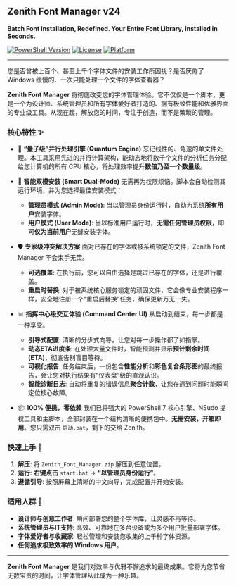 ## Zenith Font Manager v24

**Batch Font Installation, Redefined. Your Entire Font Library, Installed in Seconds.**

[![PowerShell Version](https://img.shields.io/badge/PowerShell-7.2%2B-blue.svg)](https://github.com/PowerShell/PowerShell)
[![License](https://img.shields.io/badge/License-MIT-green.svg)](https://opensource.org/licenses/MIT)
[![Platform](https://img.shields.io/badge/Platform-Windows%2010%2B-brightgreen.svg)]()

---

您是否曾被上百个、甚至上千个字体文件的安装工作所困扰？是否厌倦了 Windows 缓慢的、一次只能处理一个文件的字体查看器？

**Zenith Font Manager** 将彻底改变您的字体管理体验。它不仅仅是一个脚本，更是一个为设计师、系统管理员和所有字体爱好者打造的、拥有极致性能和优雅界面的专业级工具。从现在起，解放您的时间，专注于创造，而不是繁琐的管理。

### 核心特性 ✨

*   🚀 **“量子级”并行处理引擎 (Quantum Engine)**
    忘记线性的、龟速的单文件处理。本工具采用先进的并行计算架构，能动态地将数千个文件的分析任务分配给您计算机的所有 CPU 核心，将处理效率提升**数倍乃至一个数量级**。

*   🧠 **智能双模安装 (Smart Dual-Mode)**
    无需再为权限烦恼。脚本会自动检测其运行环境，并为您选择最佳安装模式：
    *   **管理员模式 (Admin Mode)**: 当以管理员身份运行时，自动为系统**所有用户**安装字体。
    *   **用户模式 (User Mode)**: 当以标准用户运行时，**无需任何管理员权限**，即可**仅为当前用户**无缝安装字体。

*   🛡️ **专家级冲突解决方案**
    面对已存在的字体或被系统锁定的文件，Zenith Font Manager 不会束手无策。
    *   **可选覆盖**: 在执行前，您可以自由选择是跳过已存在的字体，还是进行覆盖。
    *   **重启时替换**: 对于被系统核心服务锁定的顽固文件，它会像专业安装程序一样，安全地注册一个“重启后替换”任务，确保更新万无一失。

*   📊 **指挥中心级交互体验 (Command Center UI)**
    从启动到结束，每一步都是一种享受。
    *   **引导式配置**: 清晰的分步式向导，让您对每一步操作都了如指掌。
    *   **动态ETA进度条**: 在处理大量文件时，智能预测并显示**预计剩余时间 (ETA)**，彻底告别盲目等待。
    *   **可视化报告**: 任务结束后，一份包含**性能分析**和**彩色复合条形图**的最终报告，会让您对执行结果有“仪表盘”级的直观认识。
    *   **智能诊断日志**: 自动将重复的错误信息**聚合计数**，让您在遇到问题时能瞬间定位核心故障。

*   📦 **100% 便携，零依赖**
    我们已将强大的 PowerShell 7 核心引擎、NSudo 提权工具和主脚本，全部封装在一个结构清晰的便携包中。**无需安装，开箱即用**。您只需双击 `启动.bat`，剩下的交给 Zenith。

### 快速上手 🚀

1.  **解压**: 将 `Zenith_Font_Manager.zip` 解压到任意位置。
2.  **运行**: **右键点击** `start.bat` -> **“以管理员身份运行”**。
3.  **遵循引导**: 按照屏幕上清晰的中文向导，完成配置并开始安装。

### 适用人群 👥

*   **设计师与创意工作者**: 瞬间部署您的整个字体库，让灵感不再等待。
*   **系统管理员与IT支持**: 高效、可靠地在多台设备或为多个用户批量部署字体。
*   **字体爱好者与收藏家**: 轻松管理和安装您收集的上千种字体资源。
*   **任何追求极致效率的 Windows 用户**。

---

**Zenith Font Manager** 是我们对效率与优雅不懈追求的最终成果。它将为您节省无数宝贵的时间，让字体管理从此成为一种乐趣。
